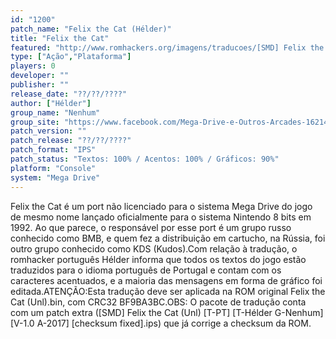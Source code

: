 ```yaml
---
id: "1200"
patch_name: "Felix the Cat (Hélder)"
title: "Felix the Cat"
featured: "http://www.romhackers.org/imagens/traducoes/[SMD] Felix the Cat (Unl) - Hélder - 1.png"
type: ["Ação","Plataforma"]
players: 0
developer: ""
publisher: ""
release_date: "??/??/????"
author: ["Hélder"]
group_name: "Nenhum"
group_site: "https://www.facebook.com/Mega-Drive-e-Outros-Arcades-1621462371436014/"
patch_version: ""
patch_release: "??/??/????"
patch_format: "IPS"
patch_status: "Textos: 100% / Acentos: 100% / Gráficos: 90%"
platform: "Console"
system: "Mega Drive"
---
```


Felix the Cat é um port não licenciado para o sistema Mega Drive do jogo de mesmo nome lançado oficialmente para o sistema Nintendo 8 bits em 1992. Ao que parece, o responsável por esse port é um grupo russo conhecido como BMB, e quem fez a distribuição em cartucho, na Rússia, foi outro grupo conhecido como KDS (Kudos).Com relação à tradução, o romhacker português Hélder informa que todos os textos do jogo estão traduzidos para o idioma português de Portugal e contam com os caracteres acentuados, e a maioria das mensagens em forma de gráfico foi editada.ATENÇÃO:Esta tradução deve ser aplicada na ROM original Felix the Cat (Unl).bin, com CRC32 BF9BA3BC.OBS: O pacote de tradução conta com um patch extra ([SMD] Felix the Cat (Unl) [T-PT] [T-Hélder G-Nenhum] [V-1.0 A-2017] [checksum fixed].ips) que já corrige a checksum da ROM.